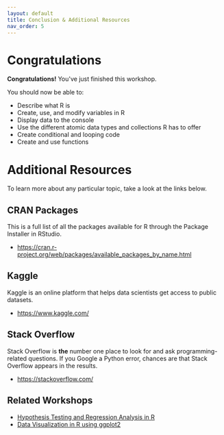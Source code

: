 ```yaml
---
layout: default
title: Conclusion & Additional Resources
nav_order: 5
---
```

<!-- 
This page will go over the conclusion and additional resources for the workshop.
Add, edit, or remove any content below for the workshop in question.
-->

# Congratulations 

<!-- Edit this line to mention your workshop name -->
**Congratulations!** You've just finished this workshop.

<!-- Recap your learning objectives from the introductory. -->
You should now be able to:
- Describe what R is
- Create, use, and modify variables in R
- Display data to the console
- Use the different atomic data types and collections R has to offer
- Create conditional and looping code
- Create and use functions

<!-- This is where you can add additional resources for your readers. -->
# Additional Resources
To learn more about any particular topic, take a look at the links below.

## CRAN Packages
This is a full list of all the packages available for R through the Package Installer in RStudio.
- <https://cran.r-project.org/web/packages/available_packages_by_name.html>

## Kaggle
Kaggle is an online platform that helps data scientists get access to public datasets.
- <https://www.kaggle.com/>

## Stack Overflow
Stack Overflow is **the** number one place to look for and ask programming-related questions. If you Google a Python error, chances are that Stack Overflow appears in the results. 
- <https://stackoverflow.com/>

## Related Workshops
- [Hypothesis Testing and Regression Analysis in R](https://scds.github.io/hypothesis-testing-regression-analysis-r/)
- [Data Visualization in R using ggplot2](https://scds.github.io/dash-webinars/ggplot2.html)
